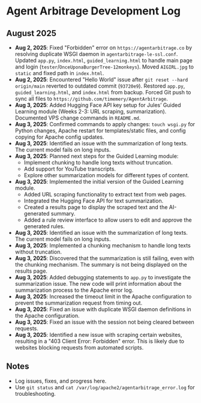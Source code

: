 # Agent Arbitrage Development Log

## August 2025
- **Aug 2, 2025**: Fixed "Forbidden" error on `https://agentarbitrage.co` by resolving duplicate WSGI daemon in `agentarbitrage-le-ssl.conf`. Updated `app.py`, `index.html`, `guided_learning.html` to handle main page and login (`tester`/`OnceUponaBurgerTree-12monkeys`). Moved `AIGIRL.jpg` to `static` and fixed path in `index.html`.
- **Aug 2, 2025**: Encountered "Hello World" issue after `git reset --hard origin/main` reverted to outdated commit (`93720e9`). Restored `app.py`, `guided_learning.html`, and `index.html` from backup. Forced Git push to sync all files to `https://github.com/timemery/AgentArbitrage`.
- **Aug 3, 2025**: Added Hugging Face API key setup for Jules’ Guided Learning module (Weeks 2-3: URL scraping, summarization). Documented VPS change commands in `README.md`.
- **Aug 3, 2025**: Confirmed commands to apply changes: `touch wsgi.py` for Python changes, Apache restart for templates/static files, and config copying for Apache config updates.
- **Aug 3, 2025**: Identified an issue with the summarization of long texts. The current model fails on long inputs.
- **Aug 3, 2025**: Planned next steps for the Guided Learning module:
  - Implement chunking to handle long texts without truncation.
  - Add support for YouTube transcripts.
  - Explore other summarization models for different types of content.
- **Aug 3, 2025**: Implemented the initial version of the Guided Learning module.
  - Added URL scraping functionality to extract text from web pages.
  - Integrated the Hugging Face API for text summarization.
  - Created a results page to display the scraped text and the AI-generated summary.
  - Added a rule review interface to allow users to edit and approve the generated rules.
- **Aug 3, 2025**: Identified an issue with the summarization of long texts. The current model fails on long inputs.
- **Aug 3, 2025**: Implemented a chunking mechanism to handle long texts without truncation.
- **Aug 3, 2025**: Discovered that the summarization is still failing, even with the chunking mechanism. The summary is not being displayed on the results page.
- **Aug 3, 2025**: Added debugging statements to `app.py` to investigate the summarization issue. The new code will print information about the summarization process to the Apache error log.
- **Aug 3, 2025**: Increased the timeout limit in the Apache configuration to prevent the summarization request from timing out.
- **Aug 3, 2025**: Fixed an issue with duplicate WSGI daemon definitions in the Apache configuration.
- **Aug 3, 2025**: Fixed an issue with the session not being cleared between requests.
- **Aug 3, 2025**: Identified a new issue with scraping certain websites, resulting in a "403 Client Error: Forbidden" error. This is likely due to websites blocking requests from automated scripts.


## Notes
- Log issues, fixes, and progress here.
- Use `git status` and `cat /var/log/apache2/agentarbitrage_error.log` for troubleshooting.
